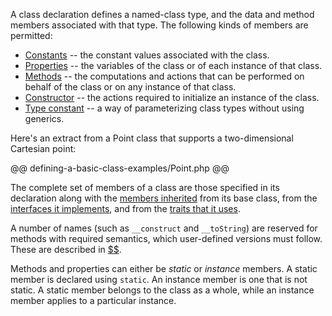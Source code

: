 A class declaration defines a named-class type, and the data and method members associated with that type.  The following kinds of
members are permitted:
* [Constants](constants.md) -- the constant values associated with the class.
* [Properties](properties.md) -- the variables of the class or of each instance of that class.
* [Methods](methods.md) -- the computations and actions that can be performed on behalf of the class or on any instance of that class.
* [Constructor](constructors.md) -- the actions required to initialize an instance of the class.
* [Type constant](type-constants.md) -- a way of parameterizing class types without using generics.

Here's an extract from a Point class that supports a two-dimensional Cartesian point:

@@ defining-a-basic-class-examples/Point.php @@

The complete set of members of a class are those specified in its declaration along with the [members inherited](inheritance.md)
from its base class, from the [interfaces it implements](implementing-an-interface.md), and from the [traits that it uses](using-a-trait.md).

A number of names (such as `__construct` and `__toString`) are reserved for methods with required semantics, which user-defined
versions must follow. These are described in [$$](methods-with-predefined-semantics.md).

Methods and properties can either be *static* or *instance* members. A static member is declared using `static`. An instance
member is one that is not static.  A static member belongs to the class as a whole, while an instance member applies to a particular instance.
